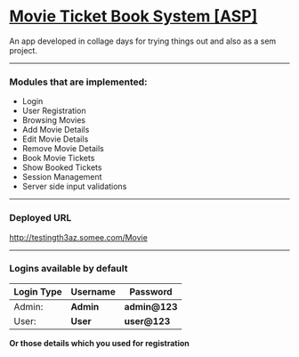 # [Movie Ticket Book System [ASP]](http://testingth3az.somee.com/Movie)
An app developed in collage days for trying things out and also as a sem project.

---

### Modules that are implemented:
 - Login
 - User Registration
 - Browsing Movies
 - Add Movie Details
 - Edit Movie Details
 - Remove Movie Details
 - Book Movie Tickets
 - Show Booked Tickets
 - Session Management
 - Server side input validations

---

### Deployed URL
http://testingth3az.somee.com/Movie

---

### Logins available by default
|Login Type|Username|Password|
|---|---|---|
|Admin: |**Admin**|**admin@123** |
|User: |**User**|**user@123**|

**Or those details which you used for registration**

